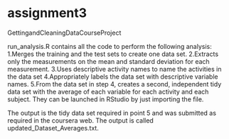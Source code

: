 # assignment3
GettingandCleaningDataCourseProject

run_analysis.R contains all the code to perform the following analysis:
1.Merges the training and the test sets to create one data set.
2.Extracts only the measurements on the mean and standard deviation for each measurement.
3.Uses descriptive activity names to name the activities in the data set
4.Appropriately labels the data set with descriptive variable names.
5.From the data set in step 4, creates a second, independent tidy data set with the average of each variable for each activity and each subject.
They can be launched in RStudio by just importing the file.

The output is the tidy data set required in point 5 and was submitted as required in the coursera web. The output is called updated_Dataset_Averages.txt.
